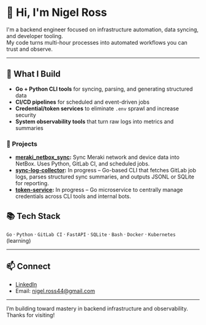 # 👋 Hi, I'm Nigel Ross

I'm a backend engineer focused on infrastructure automation, data syncing, and developer tooling.  
My code turns multi-hour processes into automated workflows you can trust and observe.

---

## 🔧 What I Build

- **Go + Python CLI tools** for syncing, parsing, and generating structured data
- **CI/CD pipelines** for scheduled and event-driven jobs
- **Credential/token services** to eliminate `.env` sprawl and increase security
- **System observability tools** that turn raw logs into metrics and summaries

### 🔧 Projects
- **[meraki_netbox_sync](https://github.com/NTRCodes/meraki_netbox):** Sync Meraki network and device data into NetBox. Uses Python, GitLab CI, and scheduled jobs.
- **[sync-log-collector](https://github.com/NTRCodes/sync-log-collector):** In progress – Go-based CLI that fetches GitLab job logs, parses structured sync summaries, and outputs JSONL or SQLite for reporting.
- **[token-service](https://github.com/NTRCodes/token-service):** In progress – Go microservice to centrally manage credentials across CLI tools and internal bots.

## 📚 Tech Stack

`Go` · `Python` · `GitLab CI` · `FastAPI` · `SQLite` · `Bash` · `Docker` · `Kubernetes` (learning)

---

## 📫 Connect

- [LinkedIn](https://www.linkedin.com/in/nigelross44/)
- Email: nigel.ross44@gmail.com

---

I’m building toward mastery in backend infrastructure and observability.  
Thanks for visiting!
